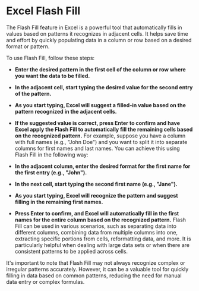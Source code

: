 # Excel Flash Fill
The Flash Fill feature in Excel is a powerful tool that automatically fills in values based on patterns it recognizes in adjacent cells. It helps save time and effort by quickly populating data in a column or row based on a desired format or pattern.

To use Flash Fill, follow these steps:

* __Enter the desired pattern in the first cell of the column or row where you want the data to be filled.__
* __In the adjacent cell, start typing the desired value for the second entry of the pattern.__
* __As you start typing, Excel will suggest a filled-in value based on the pattern recognized in the adjacent cells.__
* __If the suggested value is correct, press Enter to confirm and have Excel apply the Flash Fill to automatically fill the remaining cells based on the recognized pattern.__
For example, suppose you have a column with full names (e.g., "John Doe") and you want to split it into separate columns for first names and last names. You can achieve this using Flash Fill in the following way:

* __In the adjacent column, enter the desired format for the first name for the first entry (e.g., "John").__
* __In the next cell, start typing the second first name (e.g., "Jane").__
* __As you start typing, Excel will recognize the pattern and suggest filling in the remaining first names.__
* __Press Enter to confirm, and Excel will automatically fill in the first names for the entire column based on the recognized pattern.__
Flash Fill can be used in various scenarios, such as separating data into different columns, combining data from multiple columns into one, extracting specific portions from cells, reformatting data, and more. It is particularly helpful when dealing with large data sets or when there are consistent patterns to be applied across cells.

It's important to note that Flash Fill may not always recognize complex or irregular patterns accurately. However, it can be a valuable tool for quickly filling in data based on common patterns, reducing the need for manual data entry or complex formulas.